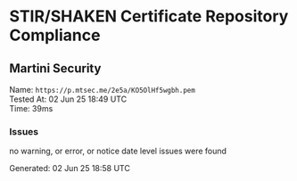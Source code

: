 # STIR/SHAKEN Certificate Repository Compliance

## Martini Security

Name: `https://p.mtsec.me/2e5a/KO5OlHf5wgbh.pem`\
Tested At: 02 Jun 25 18:49 UTC\
Time: 39ms

### Issues

no warning, or error, or notice date level issues were found

Generated: 02 Jun 25 18:58 UTC